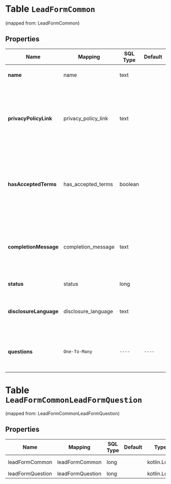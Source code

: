 
# Table `LeadFormCommon`
(mapped from: LeadFormCommon)

## Properties
Name | Mapping | SQL Type | Default | Type | Description | Notes
---- | ------- | -------- | ------- | ---- | ----------- | -----
**name** | name | text |  | **kotlin.String** | Internal name of the lead form. |  [optional]
**privacyPolicyLink** | privacy_policy_link | text |  | **kotlin.String** | A link to the advertiser&#39;s privacy policy. This will be included in the lead form&#39;s disclosure language. |  [optional]
**hasAcceptedTerms** | has_accepted_terms | boolean |  | **kotlin.Boolean** | Whether the advertiser has accepted Pinterest&#39;s terms of service for creating a lead ad. |  [optional]
**completionMessage** | completion_message | text |  | **kotlin.String** | A message for people who complete the form to let them know what happens next. |  [optional]
**status** | status | long |  | [**LeadFormStatus**](LeadFormStatus.md) |  |  [optional] [foreignkey]
**disclosureLanguage** | disclosure_language | text |  | **kotlin.String** | Additional disclosure language to be included in the lead form. |  [optional]
**questions** | `One-To-Many` | `----` | `----`  | [**kotlin.Array&lt;LeadFormQuestion&gt;**](LeadFormQuestion.md) | List of questions to be displayed on the lead form. |  [optional]








# **Table `LeadFormCommonLeadFormQuestion`**
(mapped from: LeadFormCommonLeadFormQuestion)

## Properties
Name | Mapping | SQL Type | Default | Type | Description | Notes
---- | ------- | -------- | ------- | ---- | ----------- | -----
leadFormCommon | leadFormCommon | long | | kotlin.Long | Primary Key | *one*
leadFormQuestion | leadFormQuestion | long | | kotlin.Long | Foreign Key | *many*



